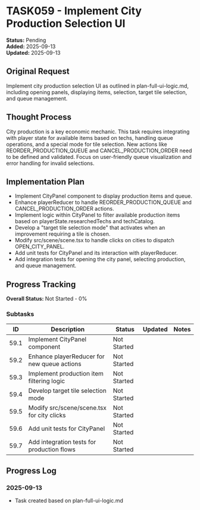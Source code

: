 # TASK059 - Implement City Production Selection UI

**Status:** Pending  
**Added:** 2025-09-13  
**Updated:** 2025-09-13

## Original Request

Implement city production selection UI as outlined in plan-full-ui-logic.md, including opening panels, displaying items, selection, target tile selection, and queue management.

## Thought Process

City production is a key economic mechanic. This task requires integrating with player state for available items based on techs, handling queue operations, and a special mode for tile selection. New actions like REORDER_PRODUCTION_QUEUE and CANCEL_PRODUCTION_ORDER need to be defined and validated. Focus on user-friendly queue visualization and error handling for invalid selections.

## Implementation Plan

- Implement CityPanel component to display production items and queue.
- Enhance playerReducer to handle REORDER_PRODUCTION_QUEUE and CANCEL_PRODUCTION_ORDER actions.
- Implement logic within CityPanel to filter available production items based on playerState.researchedTechs and techCatalog.
- Develop a "target tile selection mode" that activates when an improvement requiring a tile is chosen.
- Modify src/scene/scene.tsx to handle clicks on cities to dispatch OPEN_CITY_PANEL.
- Add unit tests for CityPanel and its interaction with playerReducer.
- Add integration tests for opening the city panel, selecting production, and queue management.

## Progress Tracking

**Overall Status:** Not Started - 0%

### Subtasks

| ID | Description | Status | Updated | Notes |
|----|-------------|--------|---------|-------|
| 59.1 | Implement CityPanel component | Not Started |  |  |
| 59.2 | Enhance playerReducer for new queue actions | Not Started |  |  |
| 59.3 | Implement production item filtering logic | Not Started |  |  |
| 59.4 | Develop target tile selection mode | Not Started |  |  |
| 59.5 | Modify src/scene/scene.tsx for city clicks | Not Started |  |  |
| 59.6 | Add unit tests for CityPanel | Not Started |  |  |
| 59.7 | Add integration tests for production flows | Not Started |  |  |

## Progress Log

### 2025-09-13

- Task created based on plan-full-ui-logic.md

